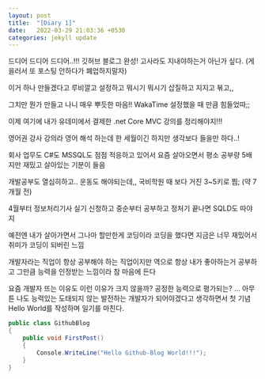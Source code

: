 ```yaml
---
layout: post
title:  "[Diary 1]"
date:   2022-03-29 21:03:36 +0530
categories: jekyll update
---
```

드디어 드디어 드디어..!!! 깃허브 블로그 완성! 고사라도 지내야하는거 아닌가 싶다. (게을러서 또 포스팅 안하다가 폐업하지말자)

이거 하나 만들겠다고 루비깔고 설정하고 뭐시기 뭐시기 삽질하고 지지고 볶고,, 

그치만 뭔가 만들고 나니 매우 뿌듯한 마음!! WakaTime 설정했을 때 만큼 힘들었따;;

이제 여기에 내가 유데미에서 결제한 .net Core MVC 강의를 정리해야지!!! 

영어권 강사 강의라 영어 해석 하는데 한 세월이긴 하지만 생각보다 들을만 하다..!

회사 업무도 C#도 MSSQL도 점점 적응하고 있어서 요즘 살아오면서 평소 공부량 5배지만 재밌고 살아있는 기분이 들음

개발공부도 열심히하고.. 운동도 해야되는데,, 국비학원 때 보다 거진 3~5키로 찜; (약 7개월 전)

4월부터 정보처리기사 실기 신청하고 중순부터 공부하고 정처기 끝나면 SQLD도 따야지

예전엔 내가 살아가면서 그나마 할만한게 코딩이라 코딩을 했다면 지금은 너무 재밌어서 취미가 코딩이 되버린 느낌

개발자라는 직업이 항상 공부해야 하는 직업이지만 역으로 항상 내가 좋아하는거 공부하고 그만큼 능력을 인정받는 느낌이라 참 마음에 든다

요즘 개발자 뜨는 이유도 이런 이유가 크지 않을까? 공정한 능력으로 평가되는?
...
아무튼 나도 능력있는 도태되지 않는 발전하는 개발자가 되어야겠다고 생각하면서 첫 기념 Hello World를 작성하며 일기를 마친다.

```csharp
public class GithubBlog
{
    public void FirstPost()
    {
        Console.WriteLine("Hello Github-Blog World!!!");
    }
}
```


[jekyll-docs]: https://jekyllrb.com/docs/home
[jekyll-gh]:   https://github.com/jekyll/jekyll
[jekyll-talk]: https://talk.jekyllrb.com/

